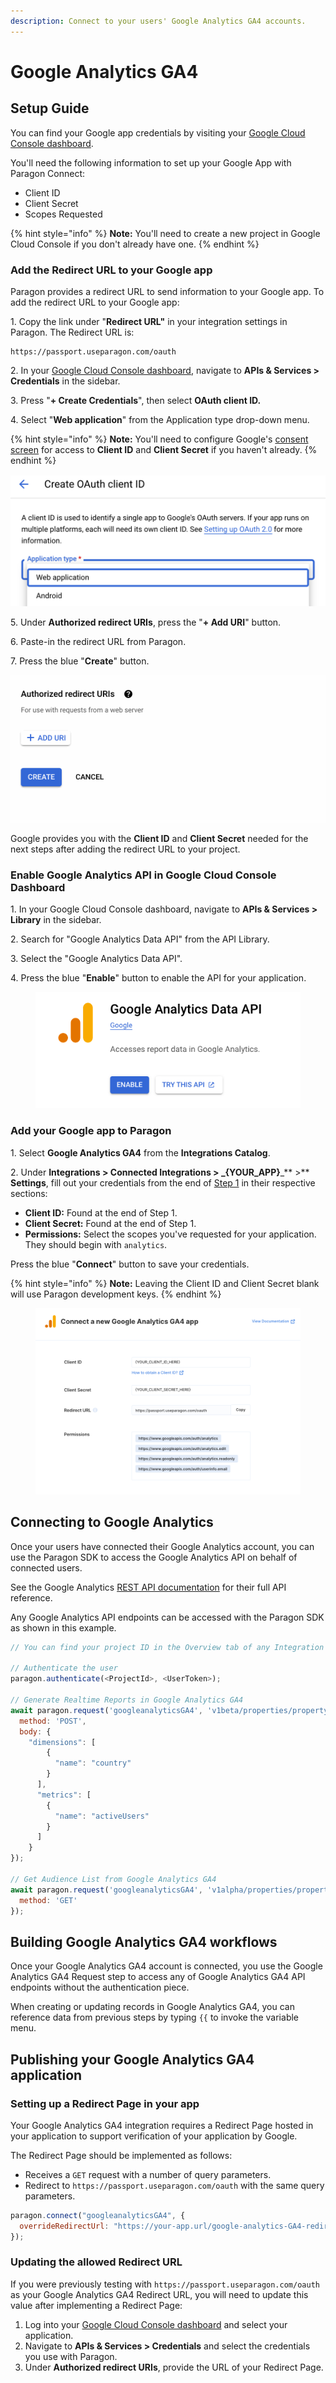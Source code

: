 ```yaml
---
description: Connect to your users' Google Analytics GA4 accounts.
---
```


# Google Analytics GA4

## Setup Guide

You can find your Google app credentials by visiting your [Google Cloud Console dashboard](https://console.cloud.google.com/projectselector2/home/dashboard?supportedpurview=project).&#x20;

You'll need the following information to set up your Google App with Paragon Connect:

* Client ID
* Client Secret
* Scopes Requested

{% hint style="info" %}
**Note:** You'll need to create a new project in Google Cloud Console if you don't already have one.
{% endhint %}

### Add the Redirect URL to your Google app

Paragon provides a redirect URL to send information to your Google app. To add the redirect URL to your Google app:

1\. Copy the link under "**Redirect URL"** in your integration settings in Paragon. The Redirect URL is:

```
https://passport.useparagon.com/oauth
```

2\. In your [Google Cloud Console dashboard](https://console.cloud.google.com/projectselector2/home/dashboard?supportedpurview=project), navigate to **APIs & Services > Credentials** in the sidebar.

3\. Press "**+ Create Credentials**", then select **OAuth client ID.**

4\. Select "**Web application**" from the Application type drop-down menu.

{% hint style="info" %}
**Note:** You'll need to configure Google's [consent screen](https://console.developers.google.com/apis/credentials) for access to **Client ID** and **Client Secret** if you haven't already.
{% endhint %}

![](<../../.gitbook/assets/Selecting Web Application in Google OAuth.png>)

5\. Under **Authorized redirect URIs**, press the "**+ Add URI**" button.

6\. Paste-in the redirect URL from Paragon.

7\. Press the blue "**Create**" button.

![](<../../.gitbook/assets/Connect - Adding Google redirect URI for OAuth.gif>)

Google provides you with the **Client ID** and **Client Secret** needed for the next steps after adding the redirect URL to your project.

### Enable Google Analytics API in Google Cloud Console Dashboard

1\. In your Google Cloud Console dashboard, navigate to **APIs & Services > Library** in the sidebar.

2\. Search for "Google Analytics Data API" from the API Library.

3\. Select the "Google Analytics Data API".

4\. Press the blue "**Enable**" button to enable the API for your application.

<figure><img src="../../.gitbook/assets/Enabling Google Analytics Data API.png" alt=""><figcaption></figcaption></figure>

### Add your Google app to Paragon

1\. Select **Google Analytics GA4** from the **Integrations Catalog**.

2\. Under **Integrations > Connected Integrations > **_**{YOUR\_APP}**_** >** **Settings**, fill out your credentials from the end of [Step 1](google-calendar.md#add-the-redirect-url-to-your-google-app) in their respective sections:

* **Client ID:** Found at the end of Step 1.
* **Client Secret:** Found at the end of Step 1.
* **Permissions:** Select the scopes you've requested for your application. They should begin with `analytics`.

Press the blue "**Connect**" button to save your credentials.

{% hint style="info" %}
**Note:** Leaving the Client ID and Client Secret blank will use Paragon development keys.
{% endhint %}

<figure><img src="../../.gitbook/assets/Connecting your Google Analytics GA4 app to Paragon Connect.png" alt=""><figcaption></figcaption></figure>

## Connecting to Google Analytics

Once your users have connected their Google Analytics account, you can use the Paragon SDK to access the Google Analytics API on behalf of connected users.

See the Google Analytics [REST API documentation](https://developers.google.com/analytics/devguides/config/mgmt/v3) for their full API reference.

Any Google Analytics API endpoints can be accessed with the Paragon SDK as shown in this example.

```javascript
// You can find your project ID in the Overview tab of any Integration

// Authenticate the user
paragon.authenticate(<ProjectId>, <UserToken>);

// Generate Realtime Reports in Google Analytics GA4
await paragon.request('googleanalyticsGA4', 'v1beta/properties/propertyId:runRealtimeReport', {
  method: 'POST',
  body: {
    "dimensions": [
        {
          "name": "country"
        }
      ],
      "metrics": [
        {
          "name": "activeUsers"
        }
      ]
    }
});
              
// Get Audience List from Google Analytics GA4
await paragon.request('googleanalyticsGA4', 'v1alpha/properties/propertyID/audienceLists', {
  method: 'GET'
});

```

## **Building Google Analytics GA4 workflows**

Once your Google Analytics GA4 account is connected, you use the Google Analytics GA4 Request step to access any of Google Analytics GA4 API endpoints without the authentication piece.

When creating or updating records in Google Analytics GA4, you can reference data from previous steps by typing `{{` to invoke the variable menu.

## Publishing your Google Analytics GA4 application

### Setting up a Redirect Page in your app <a href="#setting-up-a-redirect-page-in-your-app" id="setting-up-a-redirect-page-in-your-app"></a>

Your Google Analytics GA4 integration requires a Redirect Page hosted in your application to support verification of your application by Google.

The Redirect Page should be implemented as follows:

* Receives a `GET` request with a number of query parameters.
* Redirect to `https://passport.useparagon.com/oauth` with the same query parameters.

```javascript
paragon.connect("googleanalyticsGA4", {
  overrideRedirectUrl: "https://your-app.url/google-analytics-GA4-redirect"
});
```

### Updating the allowed Redirect URL <a href="#updating-the-allowed-redirect-url" id="updating-the-allowed-redirect-url"></a>

If you were previously testing with `https://passport.useparagon.com/oauth` as your Google Analytics GA4 Redirect URL, you will need to update this value after implementing a Redirect Page:

1. Log into your [Google Cloud Console dashboard](https://console.cloud.google.com/projectselector2/home/dashboard?supportedpurview=project) and select your application.
2. Navigate to **APIs & Services > Credentials** and select the credentials you use with Paragon.
3. Under **Authorized redirect URIs**, provide the URL of your Redirect Page.

